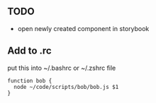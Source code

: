 ## TODO

- open newly created component in storybook

## Add to .rc

put this into ~/.bashrc or ~/.zshrc file

```
function bob {
  node ~/code/scripts/bob/bob.js $1
}
```
